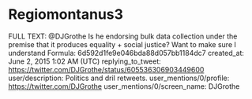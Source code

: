 # Regiomontanus3

FULL TEXT: @DJGrothe  Is he endorsing bulk data collection under the premise that it produces equality + social justice? Want to make sure I understand
Formula: 6d592d1fe9e046bda88d057bb1184dc7
created_at: June 2, 2015 1:02 AM (UTC)
replying_to_tweet: https://twitter.com/DJGrothe/status/605536306903449600
user/description: Politics and dril retweets.
user_mentions/0/profile: https://twitter.com/DJGrothe
user_mentions/0/screen_name: DJGrothe